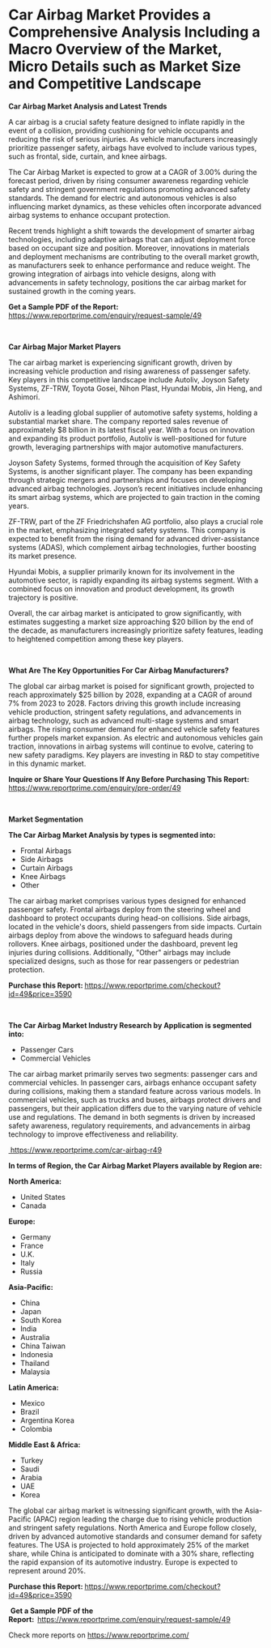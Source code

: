 <p><h1>Car Airbag Market Provides a Comprehensive Analysis Including a Macro Overview of the Market, Micro Details such as Market Size and Competitive Landscape</h1></p><p><strong>Car Airbag Market Analysis and Latest Trends</strong></p>
<p><p>A car airbag is a crucial safety feature designed to inflate rapidly in the event of a collision, providing cushioning for vehicle occupants and reducing the risk of serious injuries. As vehicle manufacturers increasingly prioritize passenger safety, airbags have evolved to include various types, such as frontal, side, curtain, and knee airbags. </p><p>The Car Airbag Market is expected to grow at a CAGR of 3.00% during the forecast period, driven by rising consumer awareness regarding vehicle safety and stringent government regulations promoting advanced safety standards. The demand for electric and autonomous vehicles is also influencing market dynamics, as these vehicles often incorporate advanced airbag systems to enhance occupant protection. </p><p>Recent trends highlight a shift towards the development of smarter airbag technologies, including adaptive airbags that can adjust deployment force based on occupant size and position. Moreover, innovations in materials and deployment mechanisms are contributing to the overall market growth, as manufacturers seek to enhance performance and reduce weight. The growing integration of airbags into vehicle designs, along with advancements in safety technology, positions the car airbag market for sustained growth in the coming years.</p></p>
<p><strong>Get a Sample PDF of the Report:&nbsp;</strong> <a href="https://www.reportprime.com/enquiry/request-sample/49?utm_campaign=3572&utm_medium=2&utm_source=Github&utm_content=ia&utm_term=17032025&utm_id=car-airbag">https://www.reportprime.com/enquiry/request-sample/49</a></p>
<p>&nbsp;</p>
<p><strong>Car Airbag Major Market Players</strong></p>
<p><p>The car airbag market is experiencing significant growth, driven by increasing vehicle production and rising awareness of passenger safety. Key players in this competitive landscape include Autoliv, Joyson Safety Systems, ZF-TRW, Toyota Gosei, Nihon Plast, Hyundai Mobis, Jin Heng, and Ashimori. </p><p>Autoliv is a leading global supplier of automotive safety systems, holding a substantial market share. The company reported sales revenue of approximately $8 billion in its latest fiscal year. With a focus on innovation and expanding its product portfolio, Autoliv is well-positioned for future growth, leveraging partnerships with major automotive manufacturers.</p><p>Joyson Safety Systems, formed through the acquisition of Key Safety Systems, is another significant player. The company has been expanding through strategic mergers and partnerships and focuses on developing advanced airbag technologies. Joyson’s recent initiatives include enhancing its smart airbag systems, which are projected to gain traction in the coming years.</p><p>ZF-TRW, part of the ZF Friedrichshafen AG portfolio, also plays a crucial role in the market, emphasizing integrated safety systems. This company is expected to benefit from the rising demand for advanced driver-assistance systems (ADAS), which complement airbag technologies, further boosting its market presence.</p><p>Hyundai Mobis, a supplier primarily known for its involvement in the automotive sector, is rapidly expanding its airbag systems segment. With a combined focus on innovation and product development, its growth trajectory is positive. </p><p>Overall, the car airbag market is anticipated to grow significantly, with estimates suggesting a market size approaching $20 billion by the end of the decade, as manufacturers increasingly prioritize safety features, leading to heightened competition among these key players.</p></p>
<p>&nbsp;</p>
<p><strong>What Are The Key Opportunities For Car Airbag Manufacturers?</strong></p>
<p><p>The global car airbag market is poised for significant growth, projected to reach approximately $25 billion by 2028, expanding at a CAGR of around 7% from 2023 to 2028. Factors driving this growth include increasing vehicle production, stringent safety regulations, and advancements in airbag technology, such as advanced multi-stage systems and smart airbags. The rising consumer demand for enhanced vehicle safety features further propels market expansion. As electric and autonomous vehicles gain traction, innovations in airbag systems will continue to evolve, catering to new safety paradigms. Key players are investing in R&D to stay competitive in this dynamic market.</p></p>
<p><strong>Inquire or Share Your Questions If Any Before Purchasing This Report:</strong> <a href="https://www.reportprime.com/enquiry/pre-order/49?utm_campaign=3572&utm_medium=2&utm_source=Github&utm_content=ia&utm_term=17032025&utm_id=car-airbag">https://www.reportprime.com/enquiry/pre-order/49</a></p>
<p>&nbsp;</p>
<p><strong>Market Segmentation</strong></p>
<p><strong>The Car Airbag Market Analysis by types is segmented into:</strong></p>
<p><ul><li>Frontal Airbags</li><li>Side Airbags</li><li>Curtain Airbags</li><li>Knee Airbags</li><li>Other</li></ul></p>
<p><p>The car airbag market comprises various types designed for enhanced passenger safety. Frontal airbags deploy from the steering wheel and dashboard to protect occupants during head-on collisions. Side airbags, located in the vehicle's doors, shield passengers from side impacts. Curtain airbags deploy from above the windows to safeguard heads during rollovers. Knee airbags, positioned under the dashboard, prevent leg injuries during collisions. Additionally, "Other" airbags may include specialized designs, such as those for rear passengers or pedestrian protection.</p></p>
<p><strong>Purchase this Report:&nbsp;</strong><a href="https://www.reportprime.com/checkout?id=49&price=3590&utm_campaign=3572&utm_medium=2&utm_source=Github&utm_content=ia&utm_term=17032025&utm_id=car-airbag">https://www.reportprime.com/checkout?id=49&price=3590</a></p>
<p>&nbsp;</p>
<p><strong>The Car Airbag Market Industry Research by Application is segmented into:</strong></p>
<p><ul><li>Passenger Cars</li><li>Commercial Vehicles</li></ul></p>
<p><p>The car airbag market primarily serves two segments: passenger cars and commercial vehicles. In passenger cars, airbags enhance occupant safety during collisions, making them a standard feature across various models. In commercial vehicles, such as trucks and buses, airbags protect drivers and passengers, but their application differs due to the varying nature of vehicle use and regulations. The demand in both segments is driven by increased safety awareness, regulatory requirements, and advancements in airbag technology to improve effectiveness and reliability.</p></p>
<p><a href="https://www.reportprime.com/car-airbag-r49?utm_campaign=3572&utm_medium=2&utm_source=Github&utm_content=ia&utm_term=17032025&utm_id=car-airbag">&nbsp;https://www.reportprime.com/car-airbag-r49</a></p>
<p><strong>In terms of Region, the Car Airbag Market Players available by Region are:</strong></p>
<p>
    <p> <strong> North America: </strong>
        <ul>
            <li>United States</li>
            <li>Canada</li>
        </ul>
        </p> 
    <p> <strong> Europe: </strong>
        <ul>
            <li>Germany</li>
            <li>France</li>
            <li>U.K.</li>
            <li>Italy</li>
            <li>Russia</li>
        </ul>
        </p> 
    <p> <strong> Asia-Pacific: </strong>
        <ul>
            <li>China</li>
            <li>Japan</li>
            <li>South Korea</li>
            <li>India</li>
            <li>Australia</li>
            <li>China Taiwan</li>
            <li>Indonesia</li>
            <li>Thailand</li>
            <li>Malaysia</li>
        </ul>
        </p> 
    <p> <strong> Latin America: </strong>
        <ul>
            <li>Mexico</li>
            <li>Brazil</li>
            <li>Argentina Korea</li>
            <li>Colombia</li>
        </ul>
        </p> 
    <p> <strong> Middle East & Africa: </strong>
        <ul>
            <li>Turkey</li>
            <li>Saudi</li>
            <li>Arabia</li>
            <li>UAE</li>
            <li>Korea</li>
        </ul>
    </p>
    </p>
<p><p>The global car airbag market is witnessing significant growth, with the Asia-Pacific (APAC) region leading the charge due to rising vehicle production and stringent safety regulations. North America and Europe follow closely, driven by advanced automotive standards and consumer demand for safety features. The USA is projected to hold approximately 25% of the market share, while China is anticipated to dominate with a 30% share, reflecting the rapid expansion of its automotive industry. Europe is expected to represent around 20%.</p></p>
<p><strong>Purchase this Report: </strong><a href="https://www.reportprime.com/checkout?id=49&price=3590&utm_campaign=3572&utm_medium=2&utm_source=Github&utm_content=ia&utm_term=17032025&utm_id=car-airbag">https://www.reportprime.com/checkout?id=49&price=3590</a></p>
<p>&nbsp;<strong>Get a Sample PDF of the Report:&nbsp;&nbsp;</strong><a href="https://www.reportprime.com/enquiry/request-sample/49?utm_campaign=3572&utm_medium=2&utm_source=Github&utm_content=ia&utm_term=17032025&utm_id=car-airbag">https://www.reportprime.com/enquiry/request-sample/49</a></p>
<p><strong></strong></p>
<p>Check more reports on <a href="https://www.reportprime.com/?utm_campaign=3572&utm_medium=2&utm_source=Github&utm_content=ia&utm_term=17032025&utm_id=car-airbag">https://www.reportprime.com/</a></p>